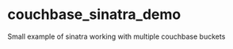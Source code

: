couchbase_sinatra_demo
======================

Small example of sinatra working with multiple couchbase buckets

